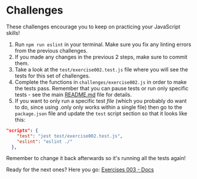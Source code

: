 # Challenges

These challenges encourage you to keep on practicing your JavaScript skills!

1. Run `npm run eslint` in your terminal. Make sure you fix any linting errors from the previous challenges.
2. If you made any changes in the previous 2 steps, make sure to commit them.
3. Take a look at the `test/exercise002.test.js` file where you will see the tests for this set of challenges.
4. Complete the functions in `challenges/exercise002.js` in order to make the tests pass. Remember that you can pause tests or run only specific tests - see the main [README.md](../README.md) file for details.
5. If you want to only run a specific test _file_ (which you probably do want to do, since using .only only works within a single file) then go to the `package.json` file and update the `test` script section so that it looks like this:

```json
"scripts": {
    "test": "jest test/exercise002.test.js",
    "eslint": "eslint ./"
  },
```

Remember to change it back afterwards so it's running all the tests again!

Ready for the next ones? Here you go: [Exercises 003 - Docs](./exercise003.md)
